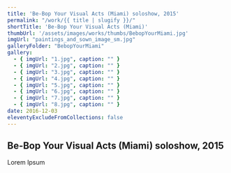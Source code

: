 ```yaml
---
title: 'Be-Bop Your Visual Acts (Miami) soloshow, 2015'
permalink: "/work/{{ title | slugify }}/"
shortTitle: 'Be-Bop Your Visual Acts (Miami)'
thumbUrl: '/assets/images/works/thumbs/BebopYourMiami.jpg'
imgUrl: "paintings_and_sown_image_sm.jpg"
galleryFolder: "BebopYourMiami"
gallery:
  - { imgUrl: "1.jpg", caption: "" }
  - { imgUrl: "2.jpg", caption: "" }
  - { imgUrl: "3.jpg", caption: "" }
  - { imgUrl: "4.jpg", caption: "" }
  - { imgUrl: "5.jpg", caption: "" }
  - { imgUrl: "6.jpg", caption: "" }
  - { imgUrl: "7.jpg", caption: "" }
  - { imgUrl: "8.jpg", caption: "" }
date: 2016-12-03
eleventyExcludeFromCollections: false
---
```



<h2>Be-Bop Your Visual Acts (Miami) soloshow, 2015</h2>
<p>Lorem Ipsum</p>